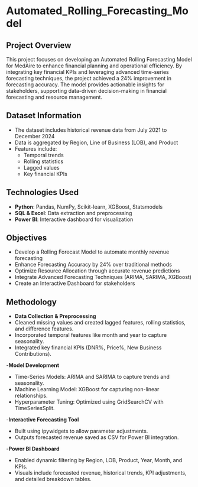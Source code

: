 
# Automated_Rolling_Forecasting_Model

## Project Overview
This project focuses on developing an Automated Rolling Forecasting Model for MedAire to enhance financial planning and operational efficiency. By integrating key financial KPIs and leveraging advanced time-series forecasting techniques, the project achieved a 24% improvement in forecasting accuracy. The model provides actionable insights for stakeholders, supporting data-driven decision-making in financial forecasting and resource management.

## Dataset Information
- The dataset includes historical revenue data from July 2021 to December 2024
- Data is aggregated by Region, Line of Business (LOB), and Product
- Features include:
  - Temporal trends
  - Rolling statistics
  - Lagged values
  - Key financial KPIs

## Technologies Used
- **Python**: Pandas, NumPy, Scikit-learn, XGBoost, Statsmodels
- **SQL & Excel**: Data extraction and preprocessing
- **Power BI**: Interactive dashboard for visualization

## Objectives
- Develop a Rolling Forecast Model to automate monthly revenue forecasting
- Enhance Forecasting Accuracy by 24% over traditional methods
- Optimize Resource Allocation through accurate revenue predictions
- Integrate Advanced Forecasting Techniques (ARIMA, SARIMA, XGBoost)
- Create an Interactive Dashboard for stakeholders
  
## Methodology

- **Data Collection & Preprocessing**
- Cleaned missing values and created lagged features, rolling statistics, and difference features.
- Incorporated temporal features like month and year to capture seasonality.
- Integrated key financial KPIs (DNR%, Price%, New Business Contributions).

-**Model Development**
- Time-Series Models: ARIMA and SARIMA to capture trends and seasonality.
- Machine Learning Model: XGBoost for capturing non-linear relationships.
- Hyperparameter Tuning: Optimized using GridSearchCV with TimeSeriesSplit.

 -**Interactive Forecasting Tool**
 - Built using ipywidgets to allow parameter adjustments.
- Outputs forecasted revenue saved as CSV for Power BI integration.

 -**Power BI Dashboard**
- Enabled dynamic filtering by Region, LOB, Product, Year, Month, and KPIs.
- Visuals include forecasted revenue, historical trends, KPI adjustments, and detailed breakdown tables.
